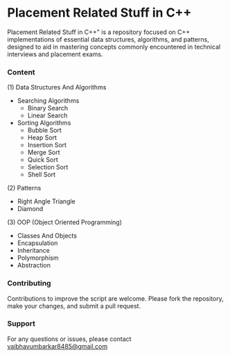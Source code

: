 
# Placement Related Stuff in C++

Placement Related Stuff in C++" is a repository focused on C++ implementations of essential data structures, algorithms, and patterns, designed to aid in mastering concepts commonly encountered in technical interviews and placement exams.


### Content

(1) Data Structures And Algorithms
- Searching Algorithms
  - Binary Search
  - Linear Search
- Sorting Algorithms
  - Bubble Sort
  - Heap Sort
  - Insertion Sort
  - Merge Sort
  - Quick Sort
  - Selection Sort
  - Shell Sort

(2) Patterns
- Right Angle Triangle
- Diamond

(3) OOP (Object Oriented Programming)
- Classes And Objects
- Encapsulation
- Inheritance
- Polymorphism
- Abstraction

### Contributing
Contributions to improve the script are welcome. Please fork the repository, make your changes, and submit a pull request.




### Support
For any questions or issues, please contact vaibhavumbarkar8485@gmail.com

